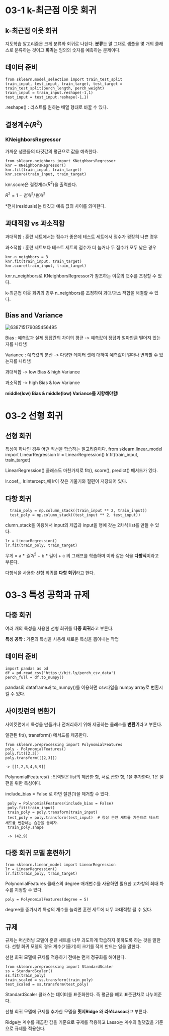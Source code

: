 # 03-1 k-최근점 이웃 회귀
## k-최근접 이웃 회귀
 지도학습 알고리즘은 크게 분류와 회귀로 나뉜다. **분류**는 말 그대로 샘플을 몇 개의 클래스로 분류하는 것이고 **회귀**는 임의의 숫자를 예측하는 문제이다.
## 데이터 준비
    from sklearn.model_selection import train_test_split
    train_input, test_input, train_target, test_target = train_test_split(perch_length, perch_weight)
    train_input = train_input.reshape(-1,1)
    test_input = test_input.reshape(-1,1)

.reshape() : 리스트를 원하는 배열 형태로 바꿀 수 있다.

## 결정계수($R^2$)
### KNeighborsRegressor
 가까운 샘플들의 타깃값의 평균으로 값을 예측한다.

    from sklearn.neighbors import KNeighborsRegressor
    knr = KNeighborsRegressor()
    knr.fit(train_input, train_target)
    knr.score(train_input, train_target)

knr.score은 결정계수($R^2$)을 출력한다.

$R^2 = 1 - 전차^2/편차^2$ 

*전차(residuals)는 타깃과 예측 값의 차이를 의미한다.

## 과대적합 vs 과소적합
 과대적합 : 훈련 세트에서는 점수가 좋은데 테스트 세트에서 점수가 굉장히 나쁜 경우

 과소적합 : 훈련 세트보다 테스트 세트의 점수가 더 높거나 두 점수가 모두 낮은 경우

    knr.n_neighbors = 3
    knr.fit(train_input, train_target)
    knr.score(train_input, train_target)

knr.n_neighbors로 KNeighborsRegressor가 참조하는 이웃의 갯수를 조정할 수 있다. 

k-최근접 이웃 회귀의 경우 n_neighbors를 조정하여 과대/과소 적합을 해결할 수 있다.

## Bias and Variance
![638715179085456495](https://github.com/user-attachments/assets/17c5d1c0-416e-4373-a2b5-503ce8ec3b86)

Bias : 예측값과 실제 정답간의 차이의 평균 -> 예측값이 정답과 얼마만큼 떨어져 있는지를 나타냄

Variance : 예측값의 분산 -> 다양한 데이터 셋에 대하여 예측값이 얼마나 변화할 수 있는지를 나타냄

과대적합 -> low Bias & high Variance

과소적합 -> high Bias & low Variance

**middle(low) Bias & middle(low) Variance를 지향해야함!**

# 03-2 선형 회귀
## 선형 회귀
 특성이 하나인 경우 어떤 직선을 학습하는 알고리즘이다.
   from sklearn.linear_model import LinearRegression
   lr = LinearRegression()
   lr.fit(train_input, train_target)

LinearRegression() 클래스도 마찬가지로 fit(), score(), predict() 메서드가 있다.

lr.coef_, lr.intercept_에 lr이 찾은 기울기와 절편이 저장되어 있다.

## 다항 회귀
      train_poly = np.column_stack((train_input ** 2, train_input))
      test_poly = np.column_stack((test_input ** 2, test_input))

clumn_stack을 이용해서 input의 제곱과 input을 행에 갖는 2차식 list를 만들 수 있다.

    lr = LinearRegression()
    lr.fit(train_poly, train_target)

무게 = a * $길이^2$ + b * 길이 + c 의 그래프를 학습하며 이와 같은 식을 **다항식**이라고 부른다.

다항식을 사용한 선형 회귀를 **다항 회귀**라고 한다.

# 03-3 특성 공학과 규제
## 다중 회귀
 여러 개의 특성을 사용한 선형 회귀를 **다중 회귀**라고 부른다.

 **특성 공학** : 기존의 특성을 사용해 새로운 특성을 뽑아내는 작업

## 데이터 준비
    import pandas as pd
    df = pd.read_csv('https://bit.ly/perch_csv_data')
    perch_full = df.to_numpy()

pandas의 dataframe과 to_numpy()를 이용하면 csv파일을 numpy array로 변환시킬 수 있다.

## 사이킷런의 변환기
 사이킷런에서 특성을 만들거나 전처리하기 위해 제공하는 클래스를 **변환기**라고 부른다.

 일관된 fit(), transform() 메서드를 제공한다.

    from sklearn.preprocessing import PolynomialFeatures
    poly - PolynomialFeatures()
    poly.fit([2,3])
    poly.transform([[2,3]])

    -> [[1,2,3,4,6,9]]

 PolynomialFeatures() : 입력받은 list의 제곱한 항, 서로 곱한 항, 1을 추가한다. 1은 절편을 위한 특성이다.

 include_bias = False 로 하면 절편(1)을 제거할 수 있다.

     poly = PolynomialFeatures(include_bias = False)
     poly.fit(train_input)
     train_poly = poly.transform(train_input)
     test_poly = poly.transform(test_input)  # 항상 훈련 세트를 기준으로 테스트 세트를 변환하는 습관을 들이자.
     train_poly.shape

     -> (42,9)
## 다중 회귀 모델 훈련하기
    from sklearn.linear_model import LinearRegression
    lr = LinearRegression()
    lr.fit(train_poly, train_target)

PolynomialFeatures 클래스의 degree 매개변수를 사용하면 필요한 고차항의 최대 차수를 지정할 수 있다.

    poly = PolynomialFeatures(degree = 5)

degree를 증가시켜 특성의 개수를 늘리면 훈련 세트에 너무 과대적합 될 수 있다.

## 규제
 규제는 머신러닝 모델이 훈련 세트를 너무 과도하게 학습하지 못하도록 하는 것을 말한다. 선형 회귀 모델의 경우 계수(기울기)이 크기를 작게 만드는 일을 말한다.

 선현 회귀 모델에 규제를 적용하기 전에는 먼저 정규화를 해야한다.

    from sklearn.preprocessing import StandardScaler
    ss = StandardScaler()
    ss.fit(train_poly)
    train_scaled = ss.transform(train_poly)
    test_scaled = ss.transform(test_poly)

StandardScaler 클래스는 데이터를 표준화한다. 즉 평균을 빼고 표준편차로 나누어준다.

선형 회귀 모델에 규제를 추가한 모델을 **릿지Ridge** 와 **라쏘Lasso**라고 부른다.

Ridge는 계수를 제곱한 값을 기준으로 규제를 적용하고 Lasso는 계수의 절댓값을 기준으로 규제를 적용한다.
 

  
